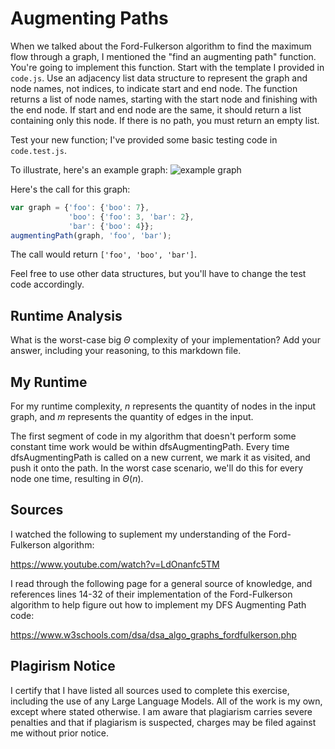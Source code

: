 # Augmenting Paths

When we talked about the Ford-Fulkerson algorithm to find the maximum flow
through a graph, I mentioned the "find an augmenting path" function. You're
going to implement this function. Start with the template I provided in
`code.js`. Use an adjacency list data structure to represent the graph and node
names, not indices, to indicate start and end node. The function returns a list
of node names, starting with the start node and finishing with the end node. If
start and end node are the same, it should return a list containing only this
node. If there is no path, you must return an empty list.

Test your new function; I've provided some basic testing code in `code.test.js`.

To illustrate, here's an example graph:
![example graph](graph.png)

Here's the call for this graph:

```javascript
var graph = {'foo': {'boo': 7},
             'boo': {'foo': 3, 'bar': 2},
             'bar': {'boo': 4}};
augmentingPath(graph, 'foo', 'bar');
```

The call would return `['foo', 'boo', 'bar']`.

Feel free to use other data structures, but you'll have to change the test code
accordingly.

## Runtime Analysis

What is the worst-case big $\Theta$ complexity of your implementation? Add your
answer, including your reasoning, to this markdown file.

## My Runtime

For my runtime complexity, $n$ represents the quantity of nodes in the input
graph, and $m$ represents the quantity of edges in the input.  

The first segment of code in my algorithm that doesn't perform some constant
time work would be within dfsAugmentingPath. Every time dfsAugmentingPath is
called on a new current, we mark it as visited, and push it onto the path. In
the worst case scenario, we'll do this for every node one time, resulting in
$\Theta(n)$.

## Sources

I watched the following to suplement my understanding of the Ford-Fulkerson
algorithm:  

https://www.youtube.com/watch?v=LdOnanfc5TM  

I read through the following page for a general source of knowledge, and
references lines 14-32 of their implementation of the Ford-Fulkerson
algorithm to help figure out how to implement my DFS Augmenting Path code:  

https://www.w3schools.com/dsa/dsa_algo_graphs_fordfulkerson.php  

## Plagirism Notice

I certify that I have listed all sources used to complete this exercise, including the use of any Large Language Models. All of the work is my own, except where stated otherwise. I am aware that plagiarism carries severe penalties and that if plagiarism is suspected, charges may be filed against me without prior notice.
